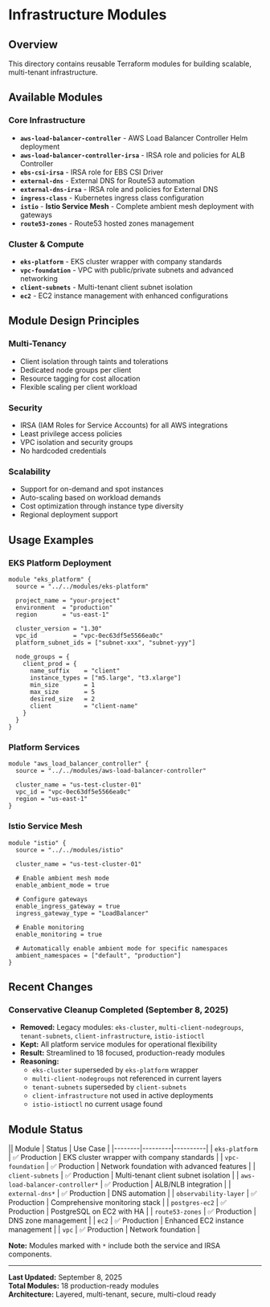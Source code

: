 # Infrastructure Modules

## Overview
This directory contains reusable Terraform modules for building scalable, multi-tenant infrastructure.

## Available Modules

### **Core Infrastructure**
- **`aws-load-balancer-controller`** - AWS Load Balancer Controller Helm deployment
- **`aws-load-balancer-controller-irsa`** - IRSA role and policies for ALB Controller
- **`ebs-csi-irsa`** - IRSA role for EBS CSI Driver
- **`external-dns`** - External DNS for Route53 automation
- **`external-dns-irsa`** - IRSA role and policies for External DNS
- **`ingress-class`** - Kubernetes ingress class configuration
- **`istio`** - **Istio Service Mesh** - Complete ambient mesh deployment with gateways
- **`route53-zones`** - Route53 hosted zones management

### **Cluster & Compute**
- **`eks-platform`** - EKS cluster wrapper with company standards
- **`vpc-foundation`** - VPC with public/private subnets and advanced networking
- **`client-subnets`** - Multi-tenant client subnet isolation
- **`ec2`** - EC2 instance management with enhanced configurations

## Module Design Principles

### **Multi-Tenancy**
- Client isolation through taints and tolerations
- Dedicated node groups per client
- Resource tagging for cost allocation
- Flexible scaling per client workload

### **Security**
- IRSA (IAM Roles for Service Accounts) for all AWS integrations
- Least privilege access policies
- VPC isolation and security groups
- No hardcoded credentials

### **Scalability**
- Support for on-demand and spot instances
- Auto-scaling based on workload demands
- Cost optimization through instance type diversity
- Regional deployment support

## Usage Examples

### **EKS Platform Deployment**
```hcl
module "eks_platform" {
  source = "../../modules/eks-platform"
  
  project_name = "your-project"
  environment  = "production"
  region       = "us-east-1"
  
  cluster_version = "1.30"
  vpc_id          = "vpc-0ec63df5e5566ea0c"
  platform_subnet_ids = ["subnet-xxx", "subnet-yyy"]
  
  node_groups = {
    client_prod = {
      name_suffix    = "client"
      instance_types = ["m5.large", "t3.xlarge"]
      min_size       = 1
      max_size       = 5
      desired_size   = 2
      client         = "client-name"
    }
  }
}
```

### **Platform Services**
```hcl
module "aws_load_balancer_controller" {
  source = "../../modules/aws-load-balancer-controller"
  
  cluster_name = "us-test-cluster-01"
  vpc_id = "vpc-0ec63df5e5566ea0c"
  region = "us-east-1"
}
```

### **Istio Service Mesh**
```hcl
module "istio" {
  source = "../../modules/istio"
  
  cluster_name = "us-test-cluster-01"
  
  # Enable ambient mesh mode
  enable_ambient_mode = true
  
  # Configure gateways
  enable_ingress_gateway = true
  ingress_gateway_type = "LoadBalancer"
  
  # Enable monitoring
  enable_monitoring = true
  
  # Automatically enable ambient mode for specific namespaces
  ambient_namespaces = ["default", "production"]
}
```

## Recent Changes

### **Conservative Cleanup Completed (September 8, 2025)**
- **Removed:** Legacy modules: `eks-cluster`, `multi-client-nodegroups`, `tenant-subnets`, `client-infrastructure`, `istio-istioctl`
- **Kept:** All platform service modules for operational flexibility
- **Result:** Streamlined to 18 focused, production-ready modules
- **Reasoning:** 
  - `eks-cluster` superseded by `eks-platform` wrapper
  - `multi-client-nodegroups` not referenced in current layers
  - `tenant-subnets` superseded by `client-subnets`
  - `client-infrastructure` not used in active deployments
  - `istio-istioctl` no current usage found

## Module Status
|| Module | Status | Use Case |
|--------|---------|----------|
| `eks-platform` | ✅ Production | EKS cluster wrapper with company standards |
| `vpc-foundation` | ✅ Production | Network foundation with advanced features |
| `client-subnets` | ✅ Production | Multi-tenant client subnet isolation |
| `aws-load-balancer-controller*` | ✅ Production | ALB/NLB integration |
| `external-dns*` | ✅ Production | DNS automation |
| `observability-layer` | ✅ Production | Comprehensive monitoring stack |
| `postgres-ec2` | ✅ Production | PostgreSQL on EC2 with HA |
| `route53-zones` | ✅ Production | DNS zone management |
| `ec2` | ✅ Production | Enhanced EC2 instance management |
| `vpc` | ✅ Production | Network foundation |

**Note:** Modules marked with `*` include both the service and IRSA components.

---

**Last Updated:** September 8, 2025  
**Total Modules:** 18 production-ready modules  
**Architecture:** Layered, multi-tenant, secure, multi-cloud ready
